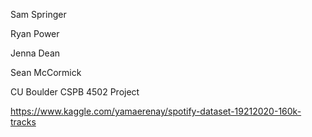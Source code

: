 Sam Springer

Ryan Power

Jenna Dean

Sean McCormick


CU Boulder
CSPB 4502 Project


https://www.kaggle.com/yamaerenay/spotify-dataset-19212020-160k-tracks
